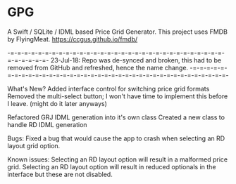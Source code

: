 # GPG
A Swift / SQLite / IDML based Price Grid Generator. This project uses FMDB by FlyingMeat. https://ccgus.github.io/fmdb/

-=-=-=-=-=-=-=-=-=-=-=-=-=-=-=-=-=-=-=-=-=-=-=-=-=-=-=-=-=-=-=-=-=-=-=-=-=-
23-Jul-18: Repo was de-synced and broken, this had to be removed from GitHub and refreshed, hence the name change.
-=-=-=-=-=-=-=-=-=-=-=-=-=-=-=-=-=-=-=-=-=-=-=-=-=-=-=-=-=-=-=-=-=-=-=-=-=-

What's New?
Added interface control for switching price grid formats
Removed the multi-select button; I won't have time to implement this before I leave. (might do it later anyways)

Refactored GRJ IDML generation into it's own class
Created a new class to handle RD IDML generation

Bugs:
Fixed a bug that would cause the app to crash when selecting an RD layout grid option.

Known issues:
Selecting an RD layout option will result in a malformed price grid.
Selecting an RD layout option will result in reduced optionals in the interface but these are not disabled.
